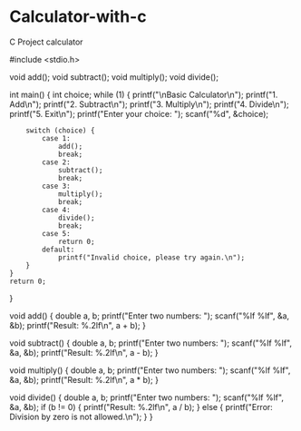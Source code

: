 # Calculator-with-c
C Project calculator

#include <stdio.h>

void add();
void subtract();
void multiply();
void divide();

int main() {
    int choice;
    while (1) {
        printf("\nBasic Calculator\n");
        printf("1. Add\n");
        printf("2. Subtract\n");
        printf("3. Multiply\n");
        printf("4. Divide\n");
        printf("5. Exit\n");
        printf("Enter your choice: ");
        scanf("%d", &choice);

        switch (choice) {
            case 1:
                add();
                break;
            case 2:
                subtract();
                break;
            case 3:
                multiply();
                break;
            case 4:
                divide();
                break;
            case 5:
                return 0;
            default:
                printf("Invalid choice, please try again.\n");
        }
    }
    return 0;
}

void add() {
    double a, b;
    printf("Enter two numbers: ");
    scanf("%lf %lf", &a, &b);
    printf("Result: %.2lf\n", a + b);
}

void subtract() {
    double a, b;
    printf("Enter two numbers: ");
    scanf("%lf %lf", &a, &b);
    printf("Result: %.2lf\n", a - b);
}

void multiply() {
    double a, b;
    printf("Enter two numbers: ");
    scanf("%lf %lf", &a, &b);
    printf("Result: %.2lf\n", a * b);
}

void divide() {
    double a, b;
    printf("Enter two numbers: ");
    scanf("%lf %lf", &a, &b);
    if (b != 0) {
        printf("Result: %.2lf\n", a / b);
    } else {
        printf("Error: Division by zero is not allowed.\n");
    }
}
